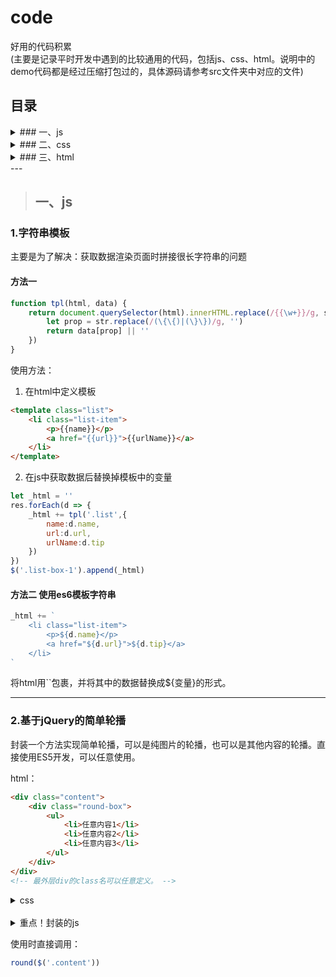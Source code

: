 # code
好用的代码积累 <br>
(主要是记录平时开发中遇到的比较通用的代码，包括js、css、html。说明中的demo代码都是经过压缩打包过的，具体源码请参考src文件夹中对应的文件)

## 目录
<details>
<summary>### 一、js</summary>

1. [字符串模板](https://github.com/zwl-jasmine95/codes#1%E5%AD%97%E7%AC%A6%E4%B8%B2%E6%A8%A1%E6%9D%BF) <br>
<small>解决获取数据渲染页面时拼接很长字符串的问题</small>
[模板字符串demo](https://zwl-jasmine95.github.io/codes/dist/1-1.html)

2. [基于jquery的简单轮播](https://github.com/zwl-jasmine95/codes#2%E5%9F%BA%E4%BA%8Ejquery%E7%9A%84%E7%AE%80%E5%8D%95%E8%BD%AE%E6%92%AD) 
[轮播图demo](https://zwl-jasmine95.github.io/codes/dist/1-2.html)

</details>


<details>
<summary>### 二、css</summary>

</details>


<details>
<summary>### 三、html</summary>

</details>
---

> ## 一、js
### 1.字符串模板
主要是为了解决：获取数据渲染页面时拼接很长字符串的问题

#### 方法一
```js
function tpl(html, data) {
    return document.querySelector(html).innerHTML.replace(/{{\w+}}/g, str => {
        let prop = str.replace(/(\{\{)|(\}\})/g, '')
        return data[prop] || ''
    })
}
```
使用方法：
1. 在html中定义模板

```html
<template class="list">
    <li class="list-item">
        <p>{{name}}</p>
        <a href="{{url}}">{{urlName}}</a>
    </li>
</template>
```

2. 在js中获取数据后替换掉模板中的变量

```js
let _html = ''
res.forEach(d => {
    _html += tpl('.list',{
        name:d.name,
        url:d.url,
        urlName:d.tip
    })
})
$('.list-box-1').append(_html)
```

#### 方法二 使用es6模板字符串

```js
_html += `
    <li class="list-item">
        <p>${d.name}</p>
        <a href="${d.url}">${d.tip}</a>
    </li>
`
```
将html用``包裹，并将其中的数据替换成${变量}的形式。


---

### 2.基于jQuery的简单轮播
封装一个方法实现简单轮播，可以是纯图片的轮播，也可以是其他内容的轮播。直接使用ES5开发，可以任意使用。

html：

```html
<div class="content">
    <div class="round-box">
        <ul>
            <li>任意内容1</li>
            <li>任意内容2</li>
            <li>任意内容3</li>
        </ul>
    </div>
</div>
<!-- 最外层div的class名可以任意定义。 -->
```

<details>
<summary>css</summary>

```css
/* 公共样式 */
.round-box{
    width: 100%;
    overflow: hidden;
    position: relative;

    >ul{
        list-style: none;
        padding: 0;
        width: max-content;
        position: absolute;
        clear: both;
        overflow: auto;

        >li{
            float: left;
            height: 100%;
        }
    }

    .circle{
        position: absolute;
        bottom: 0;
        left: 0;
        right: 0;
        text-align: center;

        >div{
            width: 12px;
            height: 6px;
            display: inline-block;
            border: 1px solid #EDEDED;
            border-radius: 100px;
            margin: 0 2px;
            &.circle-active{
                background-image: linear-gradient(-137deg, #F78D0A 0%, #EB5404 100%);
                border: 1px solid #F78D0A;
            }
        }
    }
}
/* 必须自定义的样式 */
$width:300px;
.content{
    width: $width;
    .round-box{
        height: 60px;
        ul{
            li{
                width: $width;
            }
        }
    }
}
```
</details>

<br>

<details>
<summary>重点！封装的js</summary>

```js
/**
 * 基于jquery的轮播
 * @param {DOM} $obj 轮播区最外层DOM元素
 * @param {string||number} speed 滑动速度 （'slow','normal','fast' || 数字）
 * @param {number} wait 暂停时间（ms）
 */
function round($obj,speed,wait){
    var speed = speed || 2000, wait = wait || 2000

    var $el = $obj.find('.round-box'), $ul = $el.find('ul'), $li = $ul.find('li')
    var len = $li.length, $circle = '', index = 1,width = $li.width()
    
    var _first = $li.eq(0).clone()
    $ul.append(_first)

    createCircle()

    function createCircle(){
        var _html = ''
        for(var i=0; i<len; i++){
            _html += '<div></div>'
        }
        $el.append('<div class="circle">' + _html + '</div>')
        $circle = $el.find('.circle div')
        $circle.eq(0).addClass('circle-active')
    }

    function slider(){
        if(index <= len && !$ul.is(':animated')){
            $circle.eq(index).addClass('circle-active').siblings().removeClass('circle-active')
            $ul.animate({left : '-=' + width},speed,function(){
                if(Math.round($ul.position().left) === - len * width){
                    $ul.css('left',0)
                    index = 1
                    $circle.eq(0).addClass('circle-active').siblings().removeClass('circle-active')
                }
            })
            index++
        }
    }
    setInterval(slider,wait)
}
```
</details>


使用时直接调用：
```js
round($('.content'))
```
